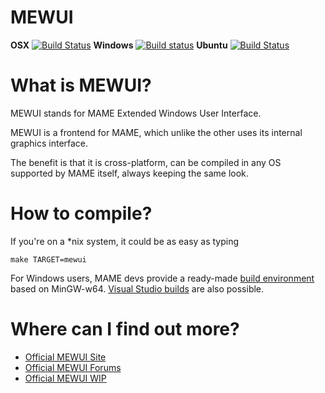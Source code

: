 # **MEWUI** #

**OSX** [![Build Status](https://travis-ci.org/dankan1890/mewui.svg)](https://travis-ci.org/dankan1890/mewui)
**Windows** [![Build status](https://ci.appveyor.com/api/projects/status/rswl8b39pw8gl5b1?svg=true)](https://ci.appveyor.com/project/dankan1890/mewui)
**Ubuntu** [![Build Status](https://semaphoreci.com/api/v1/projects/5d1c58be-ca10-40da-a100-bc2c1b0b5331/640847/shields_badge.svg)](https://semaphoreci.com/dankan1890/mewui)


What is MEWUI?
=============

MEWUI stands for MAME Extended Windows User Interface.

MEWUI is a frontend for MAME, which unlike the other uses its internal graphics interface.

The benefit is that it is cross-platform, can be compiled in any OS supported by MAME itself, always keeping the same look.


How to compile?
=============

If you're on a *nix system, it could be as easy as typing

```
make TARGET=mewui
```

For Windows users, MAME devs provide a ready-made [build environment](http://mamedev.org/tools/) based on MinGW-w64. [Visual Studio builds](http://wiki.mamedev.org/index.php?title=Building_MAME_using_Microsoft_Visual_Studio_compilers) are also possible.

Where can I find out more?
=============

* [Official MEWUI Site](http://dankan1890.github.io/mewui/)
* [Official MEWUI Forums](http://mewui.sourceforge.net/forum/)
* [Official MEWUI WIP](http://mewui.altervista.org/)

